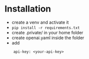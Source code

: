# Installation
- create a venv and activate it
- `pip install -r requirements.txt`
- create .private/ in your home folder
- create openai.yaml inside the folder
- add 
```openai:
    api-key: <your-api-key>
```
